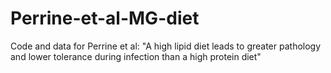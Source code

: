 # Perrine-et-al-MG-diet
Code and data for Perrine et al: "A high lipid diet leads to greater pathology and lower tolerance during infection than a high protein diet"
